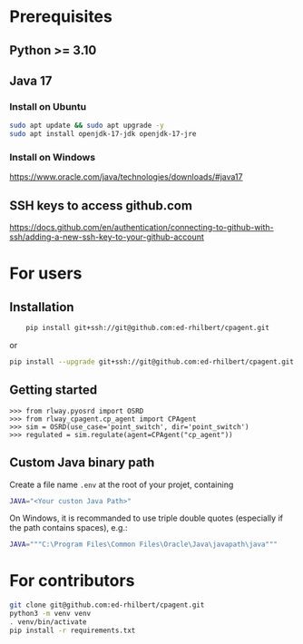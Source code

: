 
# Prerequisites

## Python >= 3.10

## Java 17

### Install on Ubuntu

```bash
sudo apt update && sudo apt upgrade -y
sudo apt install openjdk-17-jdk openjdk-17-jre
```
### Install on Windows

https://www.oracle.com/java/technologies/downloads/#java17

## SSH keys to access github.com

https://docs.github.com/en/authentication/connecting-to-github-with-ssh/adding-a-new-ssh-key-to-your-github-account

# For users

## Installation

```bash
    pip install git+ssh://git@github.com:ed-rhilbert/cpagent.git
```
or

```bash
pip install --upgrade git+ssh://git@github.com:ed-rhilbert/cpagent.git
```

## Getting started

```python3
>>> from rlway.pyosrd import OSRD
>>> from rlway_cpagent.cp_agent import CPAgent
>>> sim = OSRD(use_case='point_switch', dir='point_switch')
>>> regulated = sim.regulate(agent=CPAgent("cp_agent"))
```

## Custom Java binary path

Create a file name `.env` at the root of your projet, containing 
```bash
JAVA="<Your custon Java Path>"
```
On Windows, it is recommanded to use triple double quotes (especially if the path contains spaces), e.g.:
```bash
JAVA="""C:\Program Files\Common Files\Oracle\Java\javapath\java"""
```
# For contributors

```bash
git clone git@github.com:ed-rhilbert/cpagent.git
python3 -m venv venv
. venv/bin/activate
pip install -r requirements.txt
```